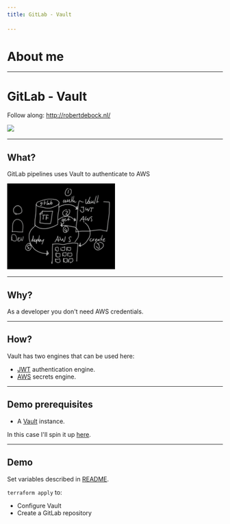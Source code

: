 ```yaml
---
title: GitLab - Vault

---
```


# About me

---
# GitLab - Vault

Follow along: http://robertdebock.nl/

<img src="https://api.qrserver.com/v1/create-qr-code/?size=350x350&data=http://robertdebock.nl/presentations/gitlab-vault/"/>

---

## What?

GitLab pipelines uses Vault to authenticate to AWS

<img height="50%" width="50%" src="https://raw.githubusercontent.com/robertdebock/presentations/master/images/gitlab-vault.png"/>

---

## Why?

As a developer you don't need AWS credentials.

---

## How?

Vault has two engines that can be used here:

- [JWT](https://developer.hashicorp.com/vault/docs/auth/jwt) authentication engine.
- [AWS](https://developer.hashicorp.com/vault/docs/secrets/aws) secrets engine.

---

## Demo prerequisites 

- A [Vault](https://registry.terraform.io/modules/robertdebock/vault/aws/latest) instance.

In this case I'll spin it up [here](https://github.com/robertdebock/terraform-gitlab-vault/tree/master/vault).

---

## Demo

Set variables described in [README](https://github.com/robertdebock/terraform-gitlab-vault/blob/master/README.md#setup).

`terraform apply` to:

- Configure Vault
- Create a GitLab repository
